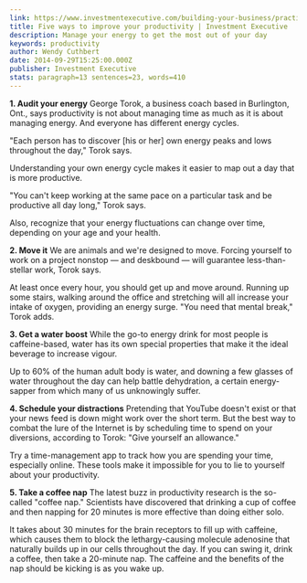 ```yaml
---
link: https://www.investmentexecutive.com/building-your-business/practice-management/five-ways-to-improve-your-productivity/
title: Five ways to improve your productivity | Investment Executive
description: Manage your energy to get the most out of your day
keywords: productivity
author: Wendy Cuthbert
date: 2014-09-29T15:25:00.000Z
publisher: Investment Executive
stats: paragraph=13 sentences=23, words=410
---
```

**1. Audit your energy**
George Torok, a business coach based in Burlington, Ont., says productivity is not about managing time as much as it is about managing energy. And everyone has different energy cycles.

"Each person has to discover [his or her] own energy peaks and lows throughout the day," Torok says.

Understanding your own energy cycle makes it easier to map out a day that is more productive.

"You can't keep working at the same pace on a particular task and be productive all day long," Torok says.

Also, recognize that your energy fluctuations can change over time, depending on your age and your health.

**2. Move it**
We are animals and we're designed to move. Forcing yourself to work on a project nonstop — and deskbound — will guarantee less-than-stellar work, Torok says.

At least once every hour, you should get up and move around. Running up some stairs, walking around the office and stretching will all increase your intake of oxygen, providing an energy surge. "You need that mental break," Torok adds.

**3. Get a water boost**
While the go-to energy drink for most people is caffeine-based, water has its own special properties that make it the ideal beverage to increase vigour.

Up to 60% of the human adult body is water, and downing a few glasses of water throughout the day can help battle dehydration, a certain energy-sapper from which many of us unknowingly suffer.

**4. Schedule your distractions**
Pretending that YouTube doesn't exist or that your news feed is down might work over the short term. But the best way to combat the lure of the Internet is by scheduling time to spend on your diversions, according to Torok: "Give yourself an allowance."

Try a time-management app to track how you are spending your time, especially online. These tools make it impossible for you to lie to yourself about your productivity.

**5. Take a coffee nap**
The latest buzz in productivity research is the so-called "coffee nap." Scientists have discovered that drinking a cup of coffee and then napping for 20 minutes is more effective than doing either solo.

It takes about 30 minutes for the brain receptors to fill up with caffeine, which causes them to block the lethargy-causing molecule adenosine that naturally builds up in our cells throughout the day. If you can swing it, drink a coffee, then take a 20-minute nap. The caffeine and the benefits of the nap should be kicking is as you wake up.
